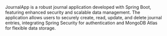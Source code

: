 JournalApp is a robust journal application developed with Spring Boot, featuring enhanced security and scalable data management. The application allows users to securely create, read, update, and delete journal entries, integrating Spring Security for authentication and MongoDB Atlas for flexible data storage.
